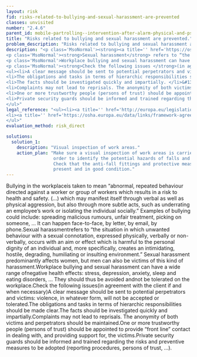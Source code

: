 ```yaml
---
layout: risk
fid: risks-related-to-bullying-and-sexual-harassment-are-prevented
classes: unvisited
number: "2.4.6"
parent_id: mobile-partrolling--intervention-after-alarm-physical-and-psychosocial-workload
title: "Risks related to bullying and sexual harassment are prevented."
problem_description: "Risks related to bullying and sexual harassment are not prevented."
description: "<p class='MsoNormal'><strong><a title='' href='https://osha.europa.eu/en/publications/factsheets/23/' rel='nofollow' target='_blank'>Bullying in the workplace</a></strong> is taken to mean “abnormal, repeated behaviour directed against a worker or group of workers which results in a risk to health and safety. (…) which may manifest itself through verbal as well as physical aggression, but also through more subtle acts, such as underrating an employee’s work or isolating the individual socially.” Examples of bullying could include: spreading malicious rumours, unfair treatment, picking on someone, ... It can happen face-to-face, by letter, by email, by phone.</p>&#13;
<p class='MsoNormal'><strong>Sexual harassment</strong> refers to “the situation in which unwanted behaviour with a sexual connotation, expressed physically, verbally or non-verbally, occurs with an aim or effect which is harmful to the personal dignity of an individual and, more specifically, creates an intimidating, hostile, degrading, humiliating or insulting environment.” Sexual harassment predominantly affects women, but men can also be victims of this kind of harassment.</p>&#13;
<p class='MsoNormal'>Workplace bullying and sexual harassment can have a wide range of <strong>negative health effects</strong>: stress, depression, anxiety, sleep and eating disorders, ... They should thus be avoided and <strong>not be tolerated on the workplace</strong>.</p>&#13;
<p class='MsoNormal'><strong>Check the following issues </strong>(in agreement with the client if and when necessary)</p>&#13;
<ul><li>A clear message should be sent to potential perpetrators and victims: violence, in whatever form, will not be accepted or tolerated. </li>&#13;
<li>The obligations and tasks in terms of hierarchic responsibilities should be made clear.</li>&#13;
<li>The facts should be investigated quickly and impartially. </li>&#13;
<li>Complaints may not lead to reprisals. The anonymity of both victims and perpetrators should be maintained.</li>&#13;
<li>One or more trustworthy people (persons of trust) should be appointed to provide “front line” contact in dealing with, and providing support for, the victims. </li>&#13;
<li>Private security guards should be informed and trained regarding the risks and preventive measures to be adopted (reporting procedures, persons of trust, ...).</li>&#13;
</ul>"
legal_reference: "<ul><li><a title='' href='http://europa.eu/legislation_summaries/employment_and_social_policy/health_hygiene_safety_at_work/c11113_en.htm' rel='nofollow' target='_blank'>89/391/CEE Implementing measures to improve the health and safety of workers (framework directive).</a></li>&#13;
<li><a title='' href='https://osha.europa.eu/data/links/framework-agreement-on-harassment-and-violence-at-work?utm_source=oshmail&amp;utm_medium=email&amp;utm_campaign=index_html' rel='nofollow' target='_blank'>Framework agreement on harassment and violence at work.</a></li>&#13;
</ul>"
evaluation_method: risk_direct

solutions:
  solution_1:
    description: "Visual inspection of work areas."
    action_plan: "Make sure a visual inspection of work areas is carried out in
                  order to identify the potential hazards of falls and slips.
                  Check that the anti-fall fittings and protective measures are
                  present and in good condition."
---
```

Bullying in the workplaceis taken to mean “abnormal, repeated behaviour
directed against a worker or group of workers which results in a risk to
health and safety. (…) which may manifest itself through verbal as well as
physical aggression, but also through more subtle acts, such as underrating an
employee’s work or isolating the individual socially.” Examples of bullying
could include: spreading malicious rumours, unfair treatment, picking on
someone, ... It can happen face-to-face, by letter, by email, by phone.Sexual
harassmentrefers to “the situation in which unwanted behaviour with a sexual
connotation, expressed physically, verbally or non-verbally, occurs with an
aim or effect which is harmful to the personal dignity of an individual and,
more specifically, creates an intimidating, hostile, degrading, humiliating or
insulting environment.” Sexual harassment predominantly affects women, but men
can also be victims of this kind of harassment.Workplace bullying and sexual
harassment can have a wide range ofnegative health effects: stress,
depression, anxiety, sleep and eating disorders, ... They should thus be
avoided andnot be tolerated on the workplace.Check the following issues(in
agreement with the client if and when necessary)A clear message should be sent
to potential perpetrators and victims: violence, in whatever form, will not be
accepted or tolerated.The obligations and tasks in terms of hierarchic
responsibilities should be made clear.The facts should be investigated quickly
and impartially.Complaints may not lead to reprisals. The anonymity of both
victims and perpetrators should be maintained.One or more trustworthy people
(persons of trust) should be appointed to provide “front line” contact in
dealing with, and providing support for, the victims.Private security guards
should be informed and trained regarding the risks and preventive measures to
be adopted (reporting procedures, persons of trust, ...).



